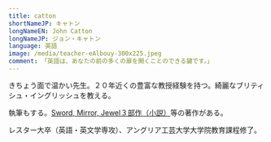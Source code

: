 ```yaml
---
title: catton
shortNameJP: キャトン
longNameEN: John Catton
longNameJP: ジョン・キャトン
language: 英語
image: /media/teacher-eAlbouy-300x225.jpeg
comment: 「英語は、あなたの前の多くの扉を開くことのできる鍵です。」
---
```

きちょう面で温かい先生。２０年近くの豊富な教授経験を持つ。綺麗なブリティシュ・イングリッシュを教える。

執筆もする。[Sword, Mirror, Jewel３部作（小説）](https://www.goodreads.com/series/191494-sword-mirror-jewel)等の著作がある。

レスター大卒（英語・英文学専攻）、アングリア工芸大学大学院教育課程修了。
